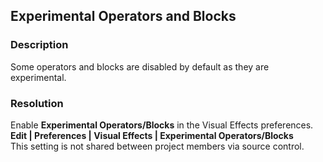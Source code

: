 ## Experimental Operators and Blocks
### Description
Some operators and blocks are disabled by default as they are experimental.

### Resolution
Enable **Experimental Operators/Blocks** in the Visual Effects preferences.  
**Edit | Preferences | Visual Effects | Experimental Operators/Blocks**  
This setting is not shared between project members via source control.